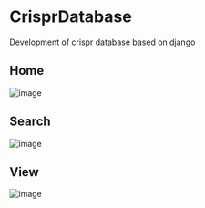 # CrisprDatabase
Development of crispr database based on django

## Home

![image](https://github.com/xindd/readme_img/blob/main/srgi_home.png)

## Search

![image](https://github.com/xindd/readme_img/blob/main/srgi_search.png)


## View

![image](https://github.com/xindd/readme_img/blob/main/srgi-view.png)
